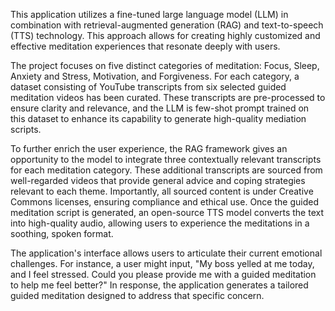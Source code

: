 This application utilizes a fine-tuned large language model (LLM) in combination with retrieval-augmented generation (RAG) and text-to-speech (TTS) technology. 
This approach allows for creating highly customized and effective meditation experiences that resonate deeply with users.

The project focuses on five distinct categories of meditation: Focus, Sleep, Anxiety and Stress, Motivation, and Forgiveness. 
For each category, a dataset consisting of YouTube transcripts from six selected guided meditation videos has been curated. 
These transcripts are pre-processed to ensure clarity and relevance, and the LLM is few-shot prompt trained on this dataset to enhance its capability to generate high-quality mediation scripts.

To further enrich the user experience, the RAG framework gives an opportunity to the model to integrate three contextually relevant transcripts for each meditation category. 
These additional transcripts are sourced from well-regarded videos that provide general advice and coping strategies relevant to each theme.
Importantly, all sourced content is under Creative Commons licenses, ensuring compliance and ethical use.
Once the guided meditation script is generated, an open-source TTS model converts the text into high-quality audio, allowing users to experience the meditations in a soothing, spoken format. 

The application's interface allows users to articulate their current emotional challenges. 
For instance, a user might input, "My boss yelled at me today, and I feel stressed. Could you please provide me with a guided meditation to help me feel better?" 
In response, the application generates a tailored guided meditation designed to address that specific concern.
